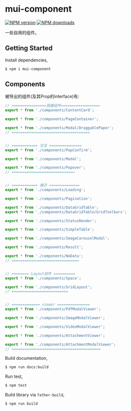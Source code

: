 # mui-component

[![NPM version](https://img.shields.io/npm/v/mui-component.svg?style=flat)](https://npmjs.org/package/mui-component)
[![NPM downloads](http://img.shields.io/npm/dm/mui-component.svg?style=flat)](https://npmjs.org/package/mui-component)

一些自用的组件。

## Getting Started

Install dependencies,

```bash
$ npm i mui-component
```


## Components
被导出的组件(及其Prop的interface)有:

```javascript
// ================容器组件==================
export * from './components/ContentCard';

export * from './components/PageContainer';

export * from './components/Modal/DraggablePaper';
// ====================================


// ============ 交互 ===============
export * from './components/PopConfirm';

export * from './components/Modal';

export * from './components/Popover';
// =============================


// ============ 展示 ==============
export * from './components/Loading';

export * from './components/Pagination';

export * from './components/DataGridTable';
export * from './components/DataGridTable/GridToolbars';

export * from './components/StatusRender';

export * from './components/SimpleTable';

export * from './components/ImageCarouselModal';

export * from './components/Result';

export * from './components/NoData';
// ===============================


// ======== Layout组件 ==========
export * from './components/Space';

export * from './components/GridLayout';
// ==========================


// ============= viewer ===============
export * from './components/PdfModalViewer';

export * from './components/ImageModalViewer';

export * from './components/VideoModalViewer';

export * from './components/AttachmentViewer';

export * from './components/AttachmentModalViewer';
// =========================================
```

Build documentation,

```bash
$ npm run docs:build
```

Run test,

```bash
$ npm test
```

Build library via `father-build`,

```bash
$ npm run build
```
